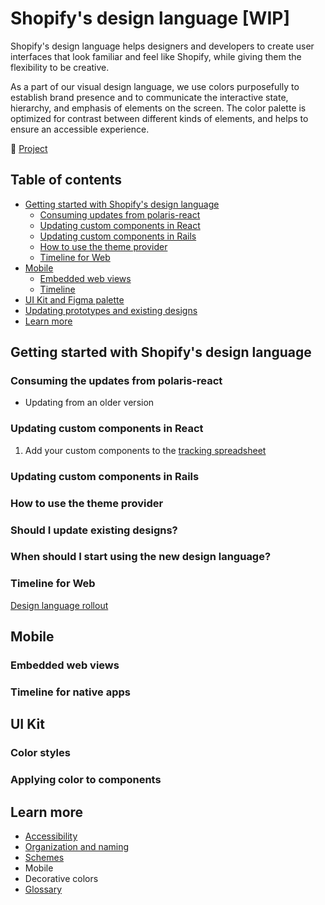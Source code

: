 # Shopify's design language [WIP]

Shopify's design language helps designers and developers to create user interfaces that look familiar and feel like Shopify, while giving them the flexibility to be creative.

As a part of our visual design language, we use colors purposefully to establish brand presence and to communicate the interactive state, hierarchy, and emphasis of elements on the screen. The color palette is optimized for contrast between different kinds of elements, and helps to ensure an accessible experience.

🦄 [Project](https://vault.shopify.io/projects/7859)

## Table of contents

- [Getting started with Shopify's design language](#getting-started-with-shopifys-design-language)
  - [Consuming updates from polaris-react](#consuming-updates-from-polaris-react)
  - [Updating custom components in React](#updating-custom-components-in-react)
  - [Updating custom components in Rails](#updating-custom-components-in-rails)
  - [How to use the theme provider](#how-to-use-the-theme-provider)
  - [Timeline for Web](#timeline-for-web)
- [Mobile](#mobile)
  - [Embedded web views](#embedded-web-views)
  - [Timeline](#timeline-for-mobile)
- [UI Kit and Figma palette](#ui-kit-and-figma-palette)
- [Updating prototypes and existing designs](#updating-prototypes-and-existing-designs)
- [Learn more](#learn-more)

## Getting started with Shopify's design language

### Consuming the updates from polaris-react

- Updating from an older version

### Updating custom components in React

1. Add your custom components to the [tracking spreadsheet](https://docs.google.com/spreadsheets/d/1hUXmywBByL1124Nsn6OrORfgI1H2R7FX5DWliYQZW_I/edit?usp=sharing)

### Updating custom components in Rails

### How to use the theme provider

### Should I update existing designs?

### When should I start using the new design language?

### Timeline for Web

[Design language rollout](https://docs.google.com/spreadsheets/d/1hUXmywBByL1124Nsn6OrORfgI1H2R7FX5DWliYQZW_I/edit?usp=sharing)

## Mobile

### Embedded web views

### Timeline for native apps

## UI Kit

### Color styles

### Applying color to components

## Learn more

- [Accessibility](/color-system-documentation/accessibility.md)
- [Organization and naming](/color-system-documentation/organization-and-naming.md)
- [Schemes](/color-system-documentation/schemes.md)
- Mobile
- Decorative colors
- [Glossary](/color-system-documentation/glossary.md)
